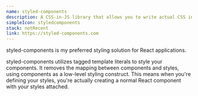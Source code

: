 ```yaml
---
name: styled-components
description: A CSS-in-JS library that allows you to write actual CSS in your JavaScript
simpleIcon: styledcomponents
stack: notRecent
link: https://styled-components.com
---
```


styled-components is my preferred styling solution for React applications.

styled-components utilizes tagged template literals to style your components. It removes the mapping between components and styles, using components as a low-level styling construct. This means when you're defining your styles, you're actually creating a normal React component with your styles attached.
